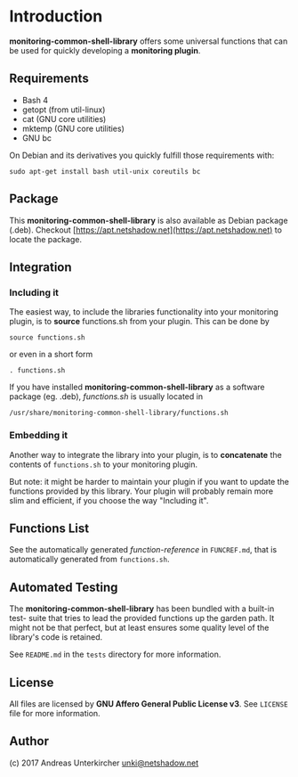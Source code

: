 # Introduction

**monitoring-common-shell-library** offers some universal functions that can
be used for quickly developing a **monitoring plugin**.

## Requirements

* Bash 4
* getopt (from util-linux)
* cat (GNU core utilities)
* mktemp (GNU core utilities)
* GNU bc

On Debian and its derivatives you quickly fulfill those requirements with:

    sudo apt-get install bash util-unix coreutils bc

## Package

This **monitoring-common-shell-library** is also available as Debian package
(.deb). Checkout [https://apt.netshadow.net](https://apt.netshadow.net) to
locate the package.

## Integration

### Including it

The easiest way, to include the libraries functionality into your monitoring
plugin, is to **source** functions.sh from your plugin. This can be done by

    source functions.sh

or even in a short form

    . functions.sh

If you have installed **monitoring-common-shell-library** as a software package
(eg. .deb), *functions.sh* is usually located in

    /usr/share/monitoring-common-shell-library/functions.sh

### Embedding it

Another way to integrate the library into your plugin, is to **concatenate** the
contents of `functions.sh` to your monitoring plugin.

But note: it might be harder to maintain your plugin if you want to update the
functions provided by this library. Your plugin will probably remain more slim
and efficient, if you choose the way "Including it".

## Functions List

See the automatically generated *function-reference* in `FUNCREF.md`, that is
automatically generated from `functions.sh`.

## Automated Testing

The **monitoring-common-shell-library** has been bundled with a built-in test-
suite that tries to lead the provided functions up the garden path. It might
not be that perfect, but at least ensures some quality level of the library's
code is retained.

See `README.md` in the `tests` directory for more information.

## License

All files are licensed by **GNU Affero General Public License v3**.
See `LICENSE` file for more information.

## Author

(c) 2017 Andreas Unterkircher <unki@netshadow.net>
